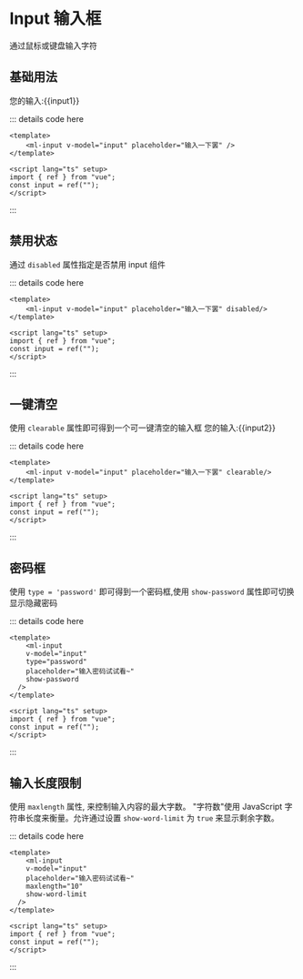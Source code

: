 <script lang="ts" setup>
import { ref } from "vue";
const input1 = ref("");
const input2 = ref("");
const input3 = ref("");
const input4 = ref("");
</script>

# Input 输入框

通过鼠标或键盘输入字符

## 基础用法

<ml-input v-model="input1" placeholder="输入一下罢" />
您的输入:{{input1}}

::: details code here

```vue:line-numbers
<template>
    <ml-input v-model="input" placeholder="输入一下罢" />
</template>

<script lang="ts" setup>
import { ref } from "vue";
const input = ref("");
</script>
```

:::

## 禁用状态

通过 `disabled` 属性指定是否禁用 input 组件
<ml-input v-model="input1" placeholder="输入一下罢" disabled/>

::: details code here

```vue:line-numbers
<template>
    <ml-input v-model="input" placeholder="输入一下罢" disabled/>
</template>

<script lang="ts" setup>
import { ref } from "vue";
const input = ref("");
</script>
```

:::

## 一键清空

使用 `clearable` 属性即可得到一个可一键清空的输入框
<ml-input v-model="input2" placeholder="输入一下罢" clearable/>
您的输入:{{input2}}

::: details code here

```vue:line-numbers
<template>
    <ml-input v-model="input" placeholder="输入一下罢" clearable/>
</template>

<script lang="ts" setup>
import { ref } from "vue";
const input = ref("");
</script>
```

:::

## 密码框

使用 `type = 'password'` 即可得到一个密码框,使用 `show-password` 属性即可切换显示隐藏密码

<form action=''>
<ml-input
    v-model="input3"
    type="password"
    placeholder="输入密码试试看~"
    show-password
    max=5
  />
</form>

::: details code here

```vue:line-numbers
<template>
    <ml-input
    v-model="input"
    type="password"
    placeholder="输入密码试试看~"
    show-password
  />
</template>

<script lang="ts" setup>
import { ref } from "vue";
const input = ref("");
</script>
```

:::

## 输入长度限制

使用 `maxlength` 属性, 来控制输入内容的最大字数。 "字符数"使用 JavaScript 字符串长度来衡量。允许通过设置 `show-word-limit` 为 `true` 来显示剩余字数。

<ml-input
    v-model="input4"
    placeholder="输入密码试试看~"
    maxlength="10"
    show-word-limit
  />

::: details code here

```vue:line-numbers
<template>
    <ml-input
    v-model="input"
    placeholder="输入密码试试看~"
    maxlength="10"
    show-word-limit
  />
</template>

<script lang="ts" setup>
import { ref } from "vue";
const input = ref("");
</script>
```

:::
